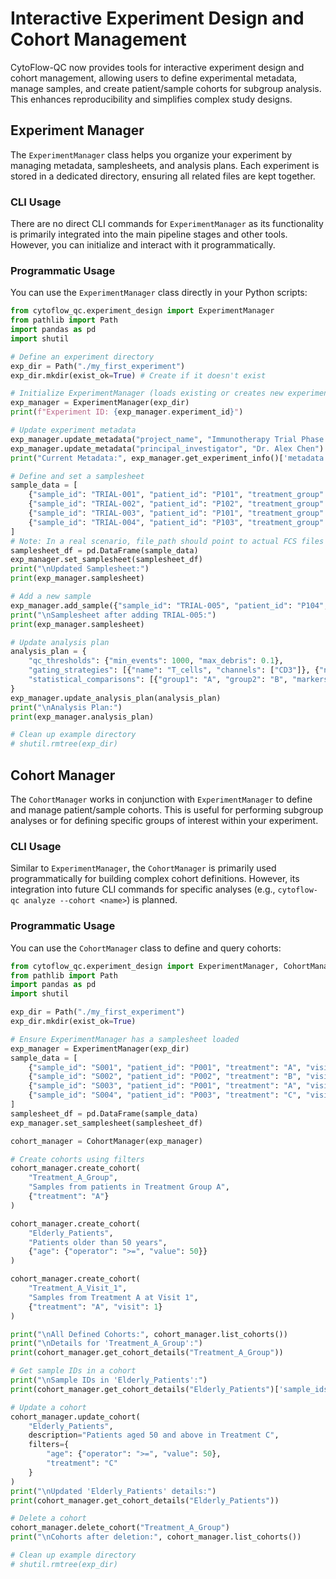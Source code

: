 # Interactive Experiment Design and Cohort Management

CytoFlow-QC now provides tools for interactive experiment design and cohort management, allowing users to define experimental metadata, manage samples, and create patient/sample cohorts for subgroup analysis. This enhances reproducibility and simplifies complex study designs.

## Experiment Manager

The `ExperimentManager` class helps you organize your experiment by managing metadata, samplesheets, and analysis plans. Each experiment is stored in a dedicated directory, ensuring all related files are kept together.

### CLI Usage

There are no direct CLI commands for `ExperimentManager` as its functionality is primarily integrated into the main pipeline stages and other tools. However, you can initialize and interact with it programmatically.

### Programmatic Usage

You can use the `ExperimentManager` class directly in your Python scripts:

```python
from cytoflow_qc.experiment_design import ExperimentManager
from pathlib import Path
import pandas as pd
import shutil

# Define an experiment directory
exp_dir = Path("./my_first_experiment")
exp_dir.mkdir(exist_ok=True) # Create if it doesn't exist

# Initialize ExperimentManager (loads existing or creates new experiment)
exp_manager = ExperimentManager(exp_dir)
print(f"Experiment ID: {exp_manager.experiment_id}")

# Update experiment metadata
exp_manager.update_metadata("project_name", "Immunotherapy Trial Phase I")
exp_manager.update_metadata("principal_investigator", "Dr. Alex Chen")
print("Current Metadata:", exp_manager.get_experiment_info()['metadata'])

# Define and set a samplesheet
sample_data = [
    {"sample_id": "TRIAL-001", "patient_id": "P101", "treatment_group": "A", "day": 0, "age": 55, "file_path": "data/TRIAL-001.fcs", "batch": "B1", "condition": "Treated"},
    {"sample_id": "TRIAL-002", "patient_id": "P102", "treatment_group": "B", "day": 0, "age": 62, "file_path": "data/TRIAL-002.fcs", "batch": "B1", "condition": "Control"},
    {"sample_id": "TRIAL-003", "patient_id": "P101", "treatment_group": "A", "day": 7, "age": 55, "file_path": "data/TRIAL-003.fcs", "batch": "B2", "condition": "Treated"},
    {"sample_id": "TRIAL-004", "patient_id": "P103", "treatment_group": "A", "day": 0, "age": 48, "file_path": "data/TRIAL-004.fcs", "batch": "B2", "condition": "Treated"},
]
# Note: In a real scenario, file_path should point to actual FCS files
samplesheet_df = pd.DataFrame(sample_data)
exp_manager.set_samplesheet(samplesheet_df)
print("\nUpdated Samplesheet:")
print(exp_manager.samplesheet)

# Add a new sample
exp_manager.add_sample({"sample_id": "TRIAL-005", "patient_id": "P104", "treatment_group": "C", "day": 0, "age": 38, "file_path": "data/TRIAL-005.fcs", "batch": "B3", "condition": "Control"})
print("\nSamplesheet after adding TRIAL-005:")
print(exp_manager.samplesheet)

# Update analysis plan
analysis_plan = {
    "qc_thresholds": {"min_events": 1000, "max_debris": 0.1},
    "gating_strategies": [{"name": "T_cells", "channels": ["CD3"]}, {"name": "B_cells", "channels": ["CD19"]}],
    "statistical_comparisons": [{"group1": "A", "group2": "B", "markers": ["CD4", "CD8"]}],
}
exp_manager.update_analysis_plan(analysis_plan)
print("\nAnalysis Plan:")
print(exp_manager.analysis_plan)

# Clean up example directory
# shutil.rmtree(exp_dir)
```

## Cohort Manager

The `CohortManager` works in conjunction with `ExperimentManager` to define and manage patient/sample cohorts. This is useful for performing subgroup analyses or for defining specific groups of interest within your experiment.

### CLI Usage

Similar to `ExperimentManager`, the `CohortManager` is primarily used programmatically for building complex cohort definitions. However, its integration into future CLI commands for specific analyses (e.g., `cytoflow-qc analyze --cohort <name>`) is planned.

### Programmatic Usage

You can use the `CohortManager` class to define and query cohorts:

```python
from cytoflow_qc.experiment_design import ExperimentManager, CohortManager
from pathlib import Path
import pandas as pd
import shutil

exp_dir = Path("./my_first_experiment")
exp_dir.mkdir(exist_ok=True)

# Ensure ExperimentManager has a samplesheet loaded
exp_manager = ExperimentManager(exp_dir)
sample_data = [
    {"sample_id": "S001", "patient_id": "P001", "treatment": "A", "visit": 1, "age": 30},
    {"sample_id": "S002", "patient_id": "P002", "treatment": "B", "visit": 1, "age": 45},
    {"sample_id": "S003", "patient_id": "P001", "treatment": "A", "visit": 2, "age": 30},
    {"sample_id": "S004", "patient_id": "P003", "treatment": "C", "visit": 1, "age": 60},
]
samplesheet_df = pd.DataFrame(sample_data)
exp_manager.set_samplesheet(samplesheet_df)

cohort_manager = CohortManager(exp_manager)

# Create cohorts using filters
cohort_manager.create_cohort(
    "Treatment_A_Group",
    "Samples from patients in Treatment Group A",
    {"treatment": "A"}
)

cohort_manager.create_cohort(
    "Elderly_Patients",
    "Patients older than 50 years",
    {"age": {"operator": ">=", "value": 50}}
)

cohort_manager.create_cohort(
    "Treatment_A_Visit_1",
    "Samples from Treatment A at Visit 1",
    {"treatment": "A", "visit": 1}
)

print("\nAll Defined Cohorts:", cohort_manager.list_cohorts())
print("\nDetails for 'Treatment_A_Group':")
print(cohort_manager.get_cohort_details("Treatment_A_Group"))

# Get sample IDs in a cohort
print("\nSample IDs in 'Elderly_Patients':")
print(cohort_manager.get_cohort_details("Elderly_Patients")['sample_ids'])

# Update a cohort
cohort_manager.update_cohort(
    "Elderly_Patients",
    description="Patients aged 50 and above in Treatment C",
    filters={
        "age": {"operator": ">=", "value": 50},
        "treatment": "C"
    }
)
print("\nUpdated 'Elderly_Patients' details:")
print(cohort_manager.get_cohort_details("Elderly_Patients"))

# Delete a cohort
cohort_manager.delete_cohort("Treatment_A_Group")
print("\nCohorts after deletion:", cohort_manager.list_cohorts())

# Clean up example directory
# shutil.rmtree(exp_dir)
```









